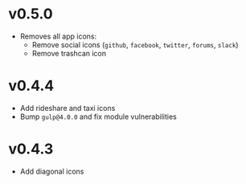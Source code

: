 # v0.5.0

- Removes all app icons:
  - Remove social icons (`github`, `facebook`, `twitter`, `forums`, `slack`)
  - Remove trashcan icon

# v0.4.4

- Add rideshare and taxi icons
- Bump `gulp@4.0.0` and fix module vulnerabilities

# v0.4.3

- Add diagonal icons
